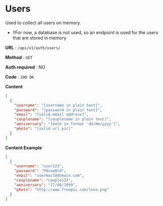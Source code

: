 # Users

Used to collect all users on memory.

- !!For now, a database is not used, so an endpoint is used for the users that are stored in memory

**URL** : `/api/v1/auth/users/`

**Method** : `GET`

**Auth required** : NO

**Code** : `200 OK`

**Content**

```json
[
  {
    "username": "[username in plain text]",
    "password": "[password in plain text]",
    "email": "[valid email address]",
    "couplename": "[couplename in plain text]",
    "anniversary": "[date in format 'dd/mm/yyyy']",
    "photo": "[valid url pic]"
  }
]
```

**Content Example**

```json
[
  {
    "username": "user123",
    "password": "P4ssw0rd",
    "email": "usermail@domain.com",
    "couplename": "couple123",
    "anniversary": "17/04/1999",
    "photo": "http://www.freepic.com/love.png"
  }
]
```
